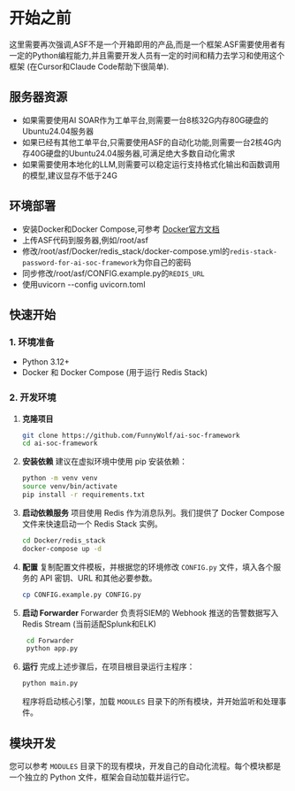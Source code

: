 # 开始之前

这里需要再次强调,ASF不是一个开箱即用的产品,而是一个框架.ASF需要使用者有一定的Python编程能力,并且需要开发人员有一定的时间和精力去学习和使用这个框架
(在Cursor和Claude Code帮助下很简单).

## 服务器资源

- 如果需要使用AI SOAR作为工单平台,则需要一台8核32G内存80G硬盘的Ubuntu24.04服务器
- 如果已经有其他工单平台,只需要使用ASF的自动化功能,则需要一台2核4G内存40G硬盘的Ubuntu24.04服务器,可满足绝大多数自动化需求
- 如果需要使用本地化的LLM,则需要可以稳定运行支持格式化输出和函数调用的模型,建议显存不低于24G

## 环境部署

- 安装Docker和Docker Compose,可参考 [Docker官方文档](https://github.com/docker/docker-install/)
- 上传ASF代码到服务器,例如/root/asf
- 修改/root/asf/Docker/redis_stack/docker-compose.yml的`redis-stack-password-for-ai-soc-framework`为你自己的密码
- 同步修改/root/asf/CONFIG.example.py的`REDIS_URL`
- 使用uvicorn --config uvicorn.toml

## 快速开始

### 1. 环境准备

* Python 3.12+
* Docker 和 Docker Compose (用于运行 Redis Stack)

### 2. 开发环境

1. **克隆项目**
   ```bash
   git clone https://github.com/FunnyWolf/ai-soc-framework
   cd ai-soc-framework
   ```

2. **安装依赖**
   建议在虚拟环境中使用 pip 安装依赖：
   ```bash
   python -m venv venv
   source venv/bin/activate  
   pip install -r requirements.txt
   ```

3. **启动依赖服务**
   项目使用 Redis 作为消息队列。我们提供了 Docker Compose 文件来快速启动一个 Redis Stack 实例。
   ```bash
   cd Docker/redis_stack
   docker-compose up -d
   ```

4. **配置**
   复制配置文件模板，并根据您的环境修改 `CONFIG.py` 文件，填入各个服务的 API 密钥、URL 和其他必要参数。
   ```bash
   cp CONFIG.example.py CONFIG.py
   ```
5. **启动 Forwarder**
   Forwarder 负责将SIEM的 Webhook 推送的告警数据写入 Redis Stream (当前适配Splunk和ELK)
   ```bash
    cd Forwarder
    python app.py
   ```

5. **运行**
   完成上述步骤后，在项目根目录运行主程序：

    ```bash
    python main.py
    ```

   程序将启动核心引擎，加载 `MODULES` 目录下的所有模块，并开始监听和处理事件。

## 模块开发

您可以参考 `MODULES` 目录下的现有模块，开发自己的自动化流程。每个模块都是一个独立的 Python 文件，框架会自动加载并运行它。
